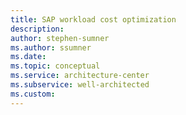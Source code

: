 ```yaml
---
title: SAP workload cost optimization
description: 
author: stephen-sumner
ms.author: ssumner
ms.date: 
ms.topic: conceptual
ms.service: architecture-center
ms.subservice: well-architected
ms.custom:
---
```

